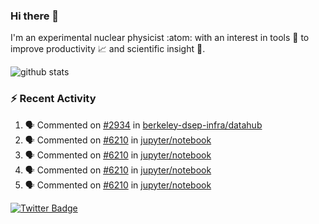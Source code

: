 ### Hi there 👋 

I'm an experimental nuclear physicist :atom: with an interest in tools :wrench: to improve productivity :chart_with_upwards_trend: and scientific insight :telescope:.

![github stats](https://github-readme-stats.vercel.app/api?username=agoose77&show_icons=true&hide_rank=true&hide_title=true&bg_color=30,e76445,904e95&text_color=efe3ec&icon_color=efe3ec)
<!--
**agoose77/agoose77** is a ✨ _special_ ✨ repository because its `README.md` (this file) appears on your GitHub profile.

Here are some ideas to get you started:

- 🔭 I’m currently working on ...
- 🌱 I’m currently learning ...
- 👯 I’m looking to collaborate on ...
- 🤔 I’m looking for help with ...
- 💬 Ask me about ...
- 📫 How to reach me: ...
- 😄 Pronouns: ...
- ⚡ Fun fact: ...
-->

### :zap: Recent Activity
<!--START_SECTION:activity-->
1. 🗣 Commented on [#2934](https://github.com/berkeley-dsep-infra/datahub/issues/2934) in [berkeley-dsep-infra/datahub](https://github.com/berkeley-dsep-infra/datahub)
2. 🗣 Commented on [#6210](https://github.com/jupyter/notebook/issues/6210) in [jupyter/notebook](https://github.com/jupyter/notebook)
3. 🗣 Commented on [#6210](https://github.com/jupyter/notebook/issues/6210) in [jupyter/notebook](https://github.com/jupyter/notebook)
4. 🗣 Commented on [#6210](https://github.com/jupyter/notebook/issues/6210) in [jupyter/notebook](https://github.com/jupyter/notebook)
5. 🗣 Commented on [#6210](https://github.com/jupyter/notebook/issues/6210) in [jupyter/notebook](https://github.com/jupyter/notebook)
<!--END_SECTION:activity-->


[![Twitter Badge](https://img.shields.io/twitter/follow/agoose77?style=flat-square&logo=Twitter&logoColor=white&color=cornflowerblue)](https://twitter.com/agoose77)
